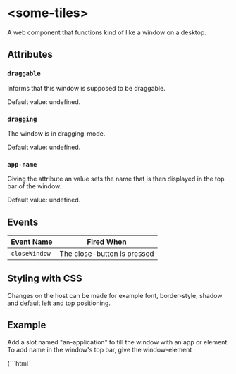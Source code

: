 # &lt;some-tiles&gt;
A web component that functions kind of like a window on a desktop.

## Attributes

### `draggable`
Informs that this window is supposed to be draggable.

Default value: undefined.

### `dragging`
The window is in dragging-mode.

Default value: undefined.

### `app-name`
Giving the attribute an value sets the name that is then displayed in the top bar of the window.

Default value: undefined.

## Events 
|  Event Name  |           Fired When        |
|--------------|-----------------------------|
|`closeWindow` | The close-button is pressed |

## Styling with CSS
Changes on the host can be made for example font, border-style, shadow and default left and top positioning.

## Example
Add a slot named "an-application" to fill the window with an app or element. To add name in the window's top bar, give the window-element 

(```html
  <a-desktop-window appName="Memory Game">
    <a-memory-game slot="an-application"></a-memory-game>
  </a-desktop-window>
```)